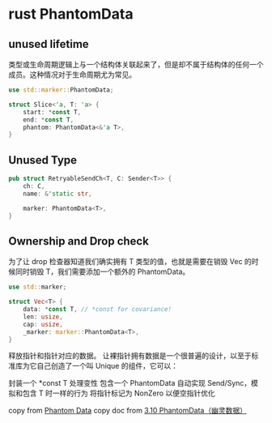 # rust PhantomData

## unused lifetime
类型或生命周期逻辑上与一个结构体关联起来了，但是却不属于结构体的任何一个成员。这种情况对于生命周期尤为常见。
``` rust
use std::marker::PhantomData;

struct Slice<'a, T: 'a> {
    start: *const T,
    end: *const T,
    phantom: PhantomData<&'a T>,
}
```


## Unused Type

``` rust
pub struct RetryableSendCh<T, C: Sender<T>> {
    ch: C,
    name: &'static str,

    marker: PhantomData<T>,
}
```

## Ownership and Drop check
为了让 drop 检查器知道我们确实拥有 T 类型的值，也就是需要在销毁 Vec 的时候同时销毁 T，我们需要添加一个额外的 PhantomData。
``` rust
use std::marker;

struct Vec<T> {
    data: *const T, // *const for covariance!
    len: usize,
    cap: usize,
    _marker: marker::PhantomData<T>,
}
```
释放指针和指针对应的数据。
让裸指针拥有数据是一个很普遍的设计，以至于标准库为它自己创造了一个叫 Unique<T> 的组件，它可以：

封装一个 *const T 处理变性
包含一个 PhantomData
自动实现 Send/Sync，模拟和包含 T 时一样的行为
将指针标记为 NonZero 以便空指针优化

copy from [Phantom Data](https://www.jianshu.com/p/8554bbf13a02)
copy doc from [3.10 PhantomData（幽灵数据）](https://learnku.com/docs/nomicon/2018/310-phantom-data/4721)
